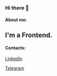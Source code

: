 ### Hi there 👋
#### About me:
I'm a Frontend.
---
#### Contacts:
<a target='_blank' title='LinkedIn' href="https://www.linkedin.com/in/alalleonov/">LinkedIn</a>

<a target='_blank' title='Telegram' href="https://t.me/spawnleon">Telegram</a>
